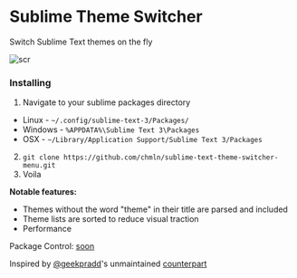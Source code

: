 # Sublime Theme Switcher
Switch Sublime Text themes on the fly

![scr](https://cloud.githubusercontent.com/assets/11352152/14230693/b6e33c28-f92f-11e5-8d6c-b2e32054f804.png)

### Installing
1. Navigate to your sublime packages directory 
  * Linux - `~/.config/sublime-text-3/Packages/`
  * Windows - `%APPDATA%\Sublime Text 3\Packages`
  * OSX - `~/Library/Application Support/Sublime Text 3/Packages`
2. `git clone https://github.com/chmln/sublime-text-theme-switcher-menu.git`
3. Voila


**Notable features:**
* Themes without the word "theme" in their title are parsed and included
* Theme lists are sorted to reduce visual traction
* Performance

Package Control: [soon](https://github.com/wbond/package_control_channel/pull/5383)

Inspired by [@geekpradd](https://github.com/geekpradd)'s unmaintained [counterpart](https://github.com/geekpradd/Theme-Switcher)
